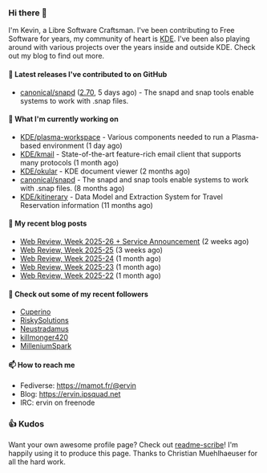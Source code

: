 ### Hi there 👋

I'm Kevin, a Libre Software Craftsman. I've been contributing to Free Software for years,
my community of heart is [KDE](https://kde.org). I've been also playing around with various
projects over the years inside and outside KDE. Check out my blog to find out more.

#### 🔭 Latest releases I've contributed to on GitHub

- [canonical/snapd](https://github.com/canonical/snapd) ([2.70](https://github.com/canonical/snapd/releases/tag/2.70), 5 days ago) - The snapd and snap tools enable systems to work with .snap files.

#### 🌱 What I'm currently working on

- [KDE/plasma-workspace](https://github.com/KDE/plasma-workspace) - Various components needed to run a Plasma-based environment (1 day ago)
- [KDE/kmail](https://github.com/KDE/kmail) - State-of-the-art feature-rich email client that supports many protocols (1 month ago)
- [KDE/okular](https://github.com/KDE/okular) - KDE document viewer (2 months ago)
- [canonical/snapd](https://github.com/canonical/snapd) - The snapd and snap tools enable systems to work with .snap files. (8 months ago)
- [KDE/kitinerary](https://github.com/KDE/kitinerary) - Data Model and Extraction System for Travel Reservation information (11 months ago)

#### 📜 My recent blog posts

- [Web Review, Week 2025-26 &#43; Service Announcement](https://ervin.ipsquad.net/blog/2025/06/27/web-review-week-2025-26/) (2 weeks ago)
- [Web Review, Week 2025-25](https://ervin.ipsquad.net/blog/2025/06/20/web-review-week-2025-25/) (3 weeks ago)
- [Web Review, Week 2025-24](https://ervin.ipsquad.net/blog/2025/06/13/web-review-week-2025-24/) (1 month ago)
- [Web Review, Week 2025-23](https://ervin.ipsquad.net/blog/2025/06/06/web-review-week-2025-23/) (1 month ago)
- [Web Review, Week 2025-22](https://ervin.ipsquad.net/blog/2025/05/30/web-review-week-2025-22/) (1 month ago)

#### 👯 Check out some of my recent followers

- [Cuperino](https://github.com/Cuperino)
- [RiskySolutions](https://github.com/RiskySolutions)
- [Neustradamus](https://github.com/Neustradamus)
- [killmonger420](https://github.com/killmonger420)
- [MilleniumSpark](https://github.com/MilleniumSpark)

#### 📫 How to reach me

- Fediverse: https://mamot.fr/@ervin
- Blog: https://ervin.ipsquad.net
- IRC: ervin on freenode

### 👍 Kudos

Want your own awesome profile page? Check out [readme-scribe](https://github.com/muesli/readme-scribe)!
I'm happily using it to produce this page. Thanks to Christian Muehlhaeuser for all the hard work.

